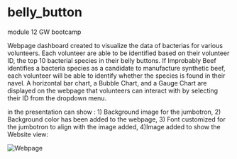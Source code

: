 # belly_button
module 12 GW bootcamp


Webpage dashboard created to visualize the data of bacterias for various volunteers. Each volunteer are able to be identified based on their volunteer ID, the top 10 bacterial species in their belly buttons. If Improbably Beef identifies a bacteria species as a candidate to manufacture synthetic beef, each volunteer will be able to identify whether the species is found in their navel. A horizontal bar chart, a Bubble Chart, and a Gauge Chart are displayed on the webpage that volunteers can interact with by selecting their ID from the dropdown menu.

in the presentation can show : 1) Background image for the jumbotron, 2) Background color has been added to the webpage, 3) Font customized for the jumbotron to align with the image added, 4)Image added to show the Website view:

![Webpage](https://user-images.githubusercontent.com/63277310/120107939-f781c500-c130-11eb-80f1-f5f97092a16a.png)
